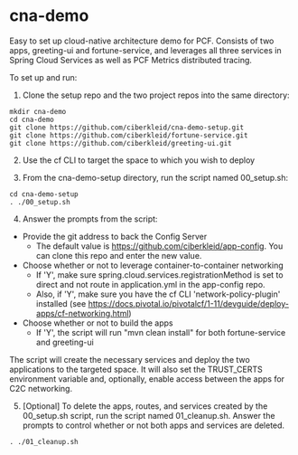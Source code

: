 # cna-demo
Easy to set up cloud-native architecture demo for PCF. Consists of two apps, greeting-ui and fortune-service, and leverages all three services in Spring Cloud Services as well as PCF Metrics distributed tracing.

To set up and run:

1. Clone the setup repo and the two project repos into the same directory:
```
mkdir cna-demo
cd cna-demo
git clone https://github.com/ciberkleid/cna-demo-setup.git
git clone https://github.com/ciberkleid/fortune-service.git
git clone https://github.com/ciberkleid/greeting-ui.git
```

2. Use the cf CLI to target the space to which you wish to deploy

3. From the cna-demo-setup directory, run the script named 00_setup.sh:
```
cd cna-demo-setup
. ./00_setup.sh
```

4. Answer the prompts from the script:

* Provide the git address to back the Config Server
    * The default value is https://github.com/ciberkleid/app-config. You can clone this repo and enter the new value.
* Choose whether or not to leverage container-to-container networking
    * If 'Y', make sure spring.cloud.services.registrationMethod is set to direct and not route in application.yml in the app-config repo. 
    * Also, if 'Y', make sure you have the cf CLI 'network-policy-plugin' installed (see https://docs.pivotal.io/pivotalcf/1-11/devguide/deploy-apps/cf-networking.html)
* Choose whether or not to build the apps
    * If 'Y', the script will run "mvn clean install" for both fortune-service and greeting-ui

The script will create the necessary services and deploy the two applications to the targeted space. It will also set the TRUST_CERTS environment variable and, optionally, enable access between the apps for C2C networking.

5. [Optional] To delete the apps, routes, and services created by the 00_setup.sh script, run the script named 01_cleanup.sh. Answer the prompts to control whether or not both apps and services are deleted.
```
. ./01_cleanup.sh
```
